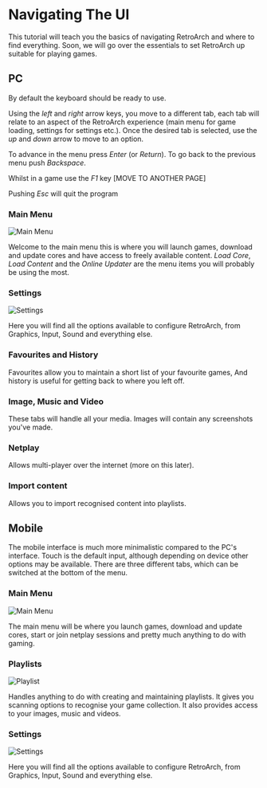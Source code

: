 # Navigating The UI

This tutorial will teach you the basics of navigating RetroArch and where to find everything. Soon, we will go over the essentials to set RetroArch up suitable for playing games.

## PC

By default the keyboard should be ready to use.

Using the *left* and *right* arrow keys, you move to a different tab, each tab will relate to an aspect of the RetroArch experience (main menu for game loading, settings for settings etc.). Once the desired tab is selected, use the *up* and *down* arrow to move to an option.

To advance in the menu press *Enter* (or *Return*). To go back to the previous menu push *Backspace*.

Whilst in a game use the *F1* key [MOVE TO ANOTHER PAGE]

Pushing *Esc* will quit the program

### Main Menu

![Main Menu](../image/gui/pc/main-menu.jpg)

Welcome to the main menu this is where you will launch games, download and update cores and have access to freely available content. *Load Core*, *Load Content* and the *Online Updater* are the menu items you will probably be using the most.

### Settings

![Settings](../image/gui/pc/settings.jpg)

Here you will find all the options available to configure RetroArch, from Graphics, Input, Sound and everything else.

### Favourites and History

Favourites allow you to maintain a short list of your favourite games, And history is useful for getting back to where you left off.

### Image, Music and Video

These tabs will handle all your media. Images will contain any screenshots you've made.

### Netplay

Allows multi-player over the internet (more on this later).

### Import content

Allows you to import recognised content into playlists.

## Mobile

The mobile interface is much more minimalistic compared to the PC's interface. Touch is the default input, although depending on device other options may be available. There are three different tabs, which can be switched at the bottom of the menu.

### Main Menu

![Main Menu](../image/gui/mobile/main-menu.jpg)

The main menu will be where you launch games, download and update cores, start or join netplay sessions and pretty much anything to do with gaming.

### Playlists

![Playlist](../image/gui/mobile/playlist.jpg)

Handles anything to do with creating and maintaining playlists. It gives you scanning options to recognise your game collection. It also provides access to your images, music and videos.

### Settings

![Settings](../image/gui/mobile/settings.jpg)

Here you will find all the options available to configure RetroArch, from Graphics, Input, Sound and everything else.
